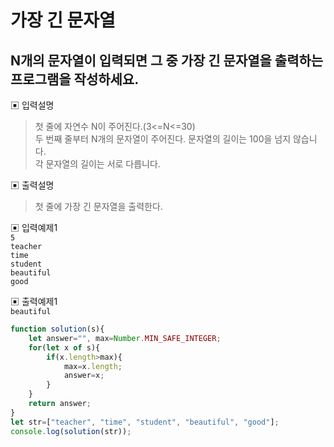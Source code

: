 # 가장 긴 문자열
## N개의 문자열이 입력되면 그 중 가장 긴 문자열을 출력하는 프로그램을 작성하세요.

▣ 입력설명<br/>
> 첫 줄에 자연수 N이 주어진다.(3<=N<=30)
<br/>두 번째 줄부터 N개의 문자열이 주어진다. 문자열의 길이는 100을 넘지 않습니다.<br/> 각 문자열의 길이는 서로 다릅니다.

▣ 출력설명<br/>
> 첫 줄에 가장 긴 문자열을 출력한다.

▣ 입력예제1<br/>
```5```<br/>
```teacher```<br/>
```time```<br/>
```student```<br/>
```beautiful```<br/>
```good```<br/>

▣ 출력예제1<br/>
```beautiful```

```js
function solution(s){  
    let answer="", max=Number.MIN_SAFE_INTEGER;
    for(let x of s){
        if(x.length>max){
            max=x.length;
            answer=x;
        }
    }
    return answer;
}
let str=["teacher", "time", "student", "beautiful", "good"];
console.log(solution(str));
```
